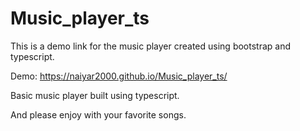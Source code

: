 # Music_player_ts

This is a demo link for the music player created using bootstrap and typescript.

Demo:  https://naiyar2000.github.io/Music_player_ts/

Basic music player built using typescript.

And please enjoy with your favorite songs.

